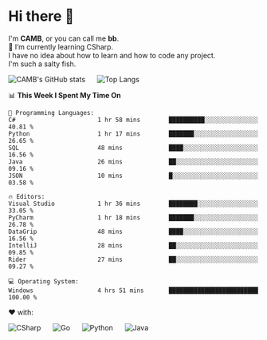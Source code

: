 # Hi there 👋
<!--
**CAMB-dev/CAMB-dev** is a ✨ _special_ ✨ repository because its `README.md` (this file) appears on your GitHub profile.

Here are some ideas to get you started:

- 🔭 I’m currently working on ...
- 🌱 I’m currently learning ...
- 👯 I’m looking to collaborate on ...
- 🤔 I’m looking for help with ...
- 💬 Ask me about ...
- 📫 How to reach me: ...
- 😄 Pronouns: ...
- ⚡ Fun fact: ...
-->
 I'm **CAMB**, or you can call me **bb**.  
 🌱 I’m currently learning CSharp.  
 I have no idea about how to learn and how to code any project.  
 I'm such a salty fish.
 
 
![CAMB's GitHub stats](https://github-readme-stats.vercel.app/api?username=CAMB-dev&show_icons=true&theme=tokyonight)
&nbsp;&nbsp;&nbsp;&nbsp;
![Top Langs](https://github-readme-stats.vercel.app/api/top-langs/?username=CAMB-dev&langs_count=5&theme=tokyonight)


<!--START_SECTION:waka-->
📊 **This Week I Spent My Time On** 

```text
💬 Programming Languages: 
C#                       1 hr 58 mins        ██████████░░░░░░░░░░░░░░░   40.81 % 
Python                   1 hr 17 mins        ███████░░░░░░░░░░░░░░░░░░   26.65 % 
SQL                      48 mins             ████░░░░░░░░░░░░░░░░░░░░░   16.56 % 
Java                     26 mins             ██░░░░░░░░░░░░░░░░░░░░░░░   09.16 % 
JSON                     10 mins             █░░░░░░░░░░░░░░░░░░░░░░░░   03.58 % 

🔥 Editors: 
Visual Studio            1 hr 36 mins        ████████░░░░░░░░░░░░░░░░░   33.05 % 
PyCharm                  1 hr 18 mins        ███████░░░░░░░░░░░░░░░░░░   26.78 % 
DataGrip                 48 mins             ████░░░░░░░░░░░░░░░░░░░░░   16.56 % 
IntelliJ                 28 mins             ██░░░░░░░░░░░░░░░░░░░░░░░   09.85 % 
Rider                    27 mins             ██░░░░░░░░░░░░░░░░░░░░░░░   09.27 % 

💻 Operating System: 
Windows                  4 hrs 51 mins       █████████████████████████   100.00 % 
```


<!--END_SECTION:waka-->


❤ with:

![CSharp](https://img.shields.io/badge/CSharp-%23512BD4?style=for-the-badge&logo=.net)
&nbsp;&nbsp;&nbsp;&nbsp;
![Go](https://img.shields.io/badge/Go-000000?style=for-the-badge&logo=go)
&nbsp;&nbsp;&nbsp;&nbsp;
![Python](https://img.shields.io/badge/Python-000000?style=for-the-badge&logo=python)
&nbsp;&nbsp;&nbsp;&nbsp;
![Java](https://img.shields.io/badge/Java-964B00?style=for-the-badge&logo=openjdk)
